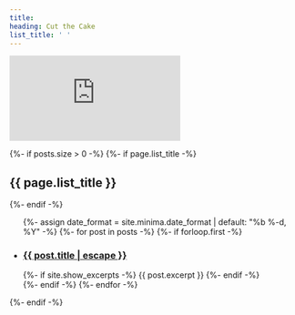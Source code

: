 ```yaml
---
title:
heading: Cut the Cake
list_title: ' '
---
```



<div class="demo-container">
  <iframe src="https://lens.cut.social/#/mad2020a/en" frameborder="0" allowfullscreen=""></iframe>
</div>



  {%- if posts.size > 0 -%}
    {%- if page.list_title -%}
      <h2 class="post-list-heading">{{ page.list_title }}</h2>
    {%- endif -%}
    <ul class="post-list">
      {%- assign date_format = site.minima.date_format | default: "%b %-d, %Y" -%}
      {%- for post in posts -%}
        {%- if forloop.first -%}
        <li>
          <h3>
            <a class="post-link" href="{{ post.url | relative_url }}">
              {{ post.title | escape }}
            </a>
          </h3>
          {%- if site.show_excerpts -%}
            {{ post.excerpt }}
          {%- endif -%}
        </li>
        {%- endif -%}
      {%- endfor -%}
    </ul>

  {%- endif -%}
